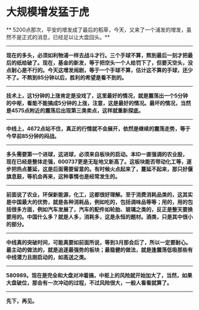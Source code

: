 大规模增发猛于虎
====



** 5200点那次，平安的增发成了最后的稻草，今天，又来了一个浦发的增发，虽然不是正式的消息，已经足以让大盘回头。**

** **

**现在的多头，必须如利物浦一样去战斗才行。三个手球不算，熬到最后一刻才把最后的纸给破了。现在，基金的新发，等于把空头一个人给罚下了，但要灭空头，没点耐心是不行的。今天这增发闹剧，等于一个手球不算，估计这不算的手球，还少不了。不熬到85分钟以后，胜利的希望是看不到的。**

** **

**技术上，这1分钟的上涨肯定是没戏了，这里最好的情况，就是震荡出一个5分钟的中枢，看能不能搞成5分钟的上涨，注意，这是最好的情况。最坏的情况，当然是4575点附近的震荡后出现第三类卖点，这样就重新探底。**

** **

**中线上，4672点站不住，真正的行情就不会展开，依然是继续的震荡走势，等于今早前85分钟的闷战。**

** **

**多头需要第一个进球，这进球，必须来自板块的启动。本ID一直强调的农业股，现在已经是整体走强，600737更是无耻地又新高了。这板块能否带动化工等，逐步把热点蔓延，这是后面需要留意的。有时候火点起来了，蔓延不起来，那只好偃旗息鼓，等机会再来，这种事情也是经常发生的。**

** **

**前面说了农业，环保新能源，化工，这都很好理解。至于消费消耗品类的，这其实是中国最大的优势，就是各种消耗品，例如吃的，包括调味品等等；用的，用的包括很多方面，例如汽车发展了，汽车的配件如轮胎、玻璃之类的，反正是整天要换要用的。中国什么多？就是人多，消耗多，这是永恒的题材。酒类，只是其中很小的部分。**

** **

**中线真的突破时间，可能真要如前面所说，等到3月那会后了，所以一定要耐心。最主动的做法的，就是追逐最强势的板块；最稳健的做法，就是逢震荡低吸那些有中线潜力且刚启动的，如高送之类。**

** **

**580989。现在是完全和大盘对冲着搞，中枢上的风险就开始加大了，当然，如果大盘破位，那会有一次冲动的过程，不过风险很大，一般人看看就算了。**

** **

**先下，再见。**
